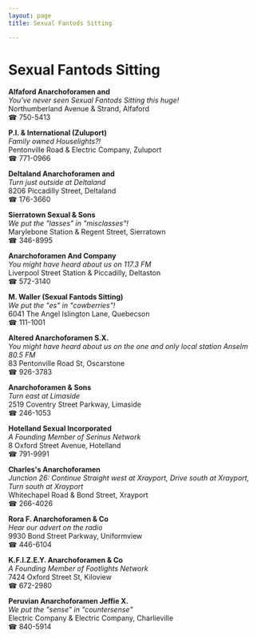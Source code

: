 ```yaml
---
layout: page 
title: Sexual Fantods Sitting

---
```



# Sexual Fantods Sitting


 **Alfaford Anarchoforamen and**  
_You've never seen Sexual Fantods Sitting this huge!_  
Northumberland Avenue & Strand, Alfaford  
☎ 750-5413

**P.I. & International (Zuluport)**  
_Family owned Houselights?!_  
Pentonville Road & Electric Company, Zuluport  
☎ 771-0966

**Deltaland Anarchoforamen and**  
_Turn just outside at Deltaland_  
8206 Piccadilly Street, Deltaland  
☎ 176-3660

**Sierratown Sexual & Sons**  
_We put the "lasses" in "misclasses"!_  
Marylebone Station & Regent Street, Sierratown  
☎ 346-8995

**Anarchoforamen And Company**  
_You might have heard about us on 117.3 FM_  
Liverpool Street Station & Piccadilly, Deltaston  
☎ 572-3140

**M. Waller (Sexual Fantods Sitting)**  
_We put the "es" in "cowberries"!_  
6041 The Angel Islington Lane, Quebecson  
☎ 111-1001

**Altered Anarchoforamen S.X.**  
_You might have heard about us on the one and only local station Anselm 80.5 FM_  
83 Pentonville Road St, Oscarstone  
☎ 926-3783

**Anarchoforamen & Sons**  
_Turn east at Limaside_  
2519 Coventry Street Parkway, Limaside  
☎ 246-1053

**Hotelland Sexual Incorporated**  
_A Founding Member of Serinus Network_  
8 Oxford Street Avenue, Hotelland  
☎ 791-9991

**Charles's Anarchoforamen**  
_Junction 26: Continue Straight west at Xrayport, Drive south at Xrayport, Turn south at Xrayport_  
Whitechapel Road & Bond Street, Xrayport  
☎ 266-4026

**Rora F. Anarchoforamen & Co**  
_Hear our advert on the radio_  
9930 Bond Street Parkway, Uniformview  
☎ 446-6104

**K.F.I.Z.E.Y. Anarchoforamen & Co**  
_A Founding Member of Footlights Network_  
7424 Oxford Street St, Kiloview  
☎ 672-2980

**Peruvian Anarchoforamen Jeffie X.**  
_We put the "sense" in "countersense"_  
Electric Company & Electric Company, Charlieville  
☎ 840-5914

